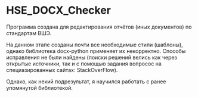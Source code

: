 # HSE_DOCX_Checker
Программа создана для редактирования отчётов (иных документов) по стандартам ВШЭ.

На данном этапе созданы почти все необходимые стили (шаблоны), однако библиотека docx-python применяет их некорректно.
Способы исправления не были найдены (поиски решений велись как через открытые источники, так и с помощью задания вопросос на специазированных сайтах: StackOverFlow).

Однако, как некий подрезультат, я научился работать с ранее упомянутой библиотекой.
